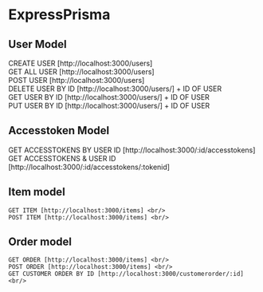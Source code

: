 # ExpressPrisma

 

## User Model   
   CREATE USER [http://localhost:3000/users] <br/>
   GET ALL USER [http://localhost:3000/users] <br/>
   POST USER [http://localhost:3000/users] <br/>
   DELETE USER BY ID [http://localhost:3000/users/] + ID OF USER<br/>
   GET USER BY ID [http://localhost:3000/users/] + ID OF USER<br/>
   PUT USER BY ID [http://localhost:3000/users/] + ID OF USER<br/>
## Accesstoken Model
   GET ACCESSTOKENS BY USER ID [http://localhost:3000/:id/accesstokens]
   GET ACCESSTOKENS & USER ID [http://localhost:3000/:id/accesstokens/:tokenid]
   
## Item model
    GET ITEM [http://localhost:3000/items] <br/>
    POST ITEM [http://localhost:3000/items] <br/>
    

## Order model
    GET ORDER [http://localhost:3000/items] <br/>
    POST ORDER [http://localhost:3000/items] <br/>    
    GET CUSTOMER ORDER BY ID [http://localhost:3000/customerorder/:id] <br/>
